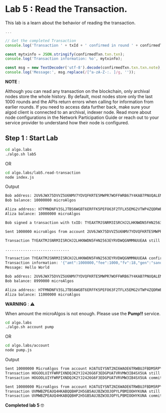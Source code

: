# Lab 5 : Read the Transaction.

This lab is a learn about the behavior of reading the transaction.

```javascript
...

// Get the completed Transaction
console.log('Transaction ' + txId + ' confirmed in round ' + confirmedTxn['confirmed-round']);

const mytxinfo = JSON.stringify(confirmedTxn.txn.txn);
console.log('Transaction information: %o', mytxinfo);

const msg = new TextDecoder('utf-8').decode(confirmedTxn.txn.txn.note);
console.log('Message:', msg.replace(/[^a-zA-Z-:. ]/g, ''));
```

**NOTE** :

Although you can read any transaction on the blockchain, only archival nodes store the whole history. By default, most nodes store only the last 1000 rounds and the APIs return errors when calling for information from earlier rounds. If you need to access data further back, make sure your algod client is connected to an archival, indexer node. Read more about node configurations in the Network Participation Guide or reach out to your service provider to understand how their node is configured.

## Step 1 : Start Lab

```sh
cd algo.labs
./algo.sh lab5
```

OR

```sh
cd algo.labs/lab5.read-transaction
node index.js
```

Output

```sh
Bob address: 2UV6JWX75DVVZ5U6NMV7YDVQFKRTE5MWPR7WOFFWRB67Y4KAB7PNUQALEM
Bob balance: 10000000 microAlgos

Aliza address: H7FMNDNFV3SLJTBS6WGBT6ERFFK5PEFO63F2TFLX5EMG2VTWP4ZQDRWE7E
Aliza balance: 10000000 microAlgos

Bob signed a transaction with txID: TYEAXTMJSNRM3ISRCHJ2LHKNWDN5FHN2563EYRVDWQGNMMNUUEAA

Sent 1000000 microAlgos from account 2UV6JWX75DVVZ5U6NMV7YDVQFKRTE5MWPR7WOFFWRB67Y4KAB7PNUQALEM to address H7FMNDNFV3SLJTBS6WGBT6ERFFK5PEFO63F2TFLX5EMG2VTWP4ZQDRWE7E, transaction ID: TYEAXTMJSNRM3ISRCHJ2LHKNWDN5FHN2563EYRVDWQGNMMNUUEAA. Fee set to 1000 microAlgos

Transaction TYEAXTMJSNRM3ISRCHJ2LHKNWDN5FHN2563EYRVDWQGNMMNUUEAA still pending as of round 19

.............................

Transaction TYEAXTMJSNRM3ISRCHJ2LHKNWDN5FHN2563EYRVDWQGNMMNUUEAA confirmed in round 20
Transaction information: '{"amt":1000000,"fee":1000,"fv":18,"gen":"sandnet-v1","gh":{"0":134,"1":60,"2":37,"3":65,"4":222,"5":50,"6":209,"7":228,"8":185,"9":253,"10":155,"11":19,"12":148,"13":174,"14":238,"15":199,"16":135,"17":187,"18":4,"19":247,"20":245,"21":12,"22":189,"23":68,"24":0,"25":246,"26":22,"27":14,"28":83,"29":102,"30":189,"31":46},"lv":1018,"note":{"0":171,"1":72,"2":101,"3":108,"4":108,"5":111,"6":32,"7":87,"8":111,"9":114,"10":108,"11":100},"rcv":{"0":63,"1":202,"2":198,"3":141,"4":165,"5":174,"6":228,"7":180,"8":204,"9":50,"10":245,"11":140,"12":25,"13":248,"14":145,"15":41,"16":85,"17":215,"18":144,"19":174,"20":246,"21":203,"22":169,"23":149,"24":119,"25":233,"26":24,"27":109,"28":86,"29":118,"30":127,"31":51},"snd":{"0":213,"1":43,"2":228,"3":218,"4":255,"5":232,"6":235,"7":92,"8":246,"9":158,"10":107,"11":43,"12":252,"13":14,"14":176,"15":42,"16":163,"17":50,"18":117,"19":150,"20":124,"21":127,"22":103,"23":20,"24":182,"25":136,"26":125,"27":252,"28":113,"29":64,"30":15,"31":222},"type":"pay"}'
Message: Hello World

Bob address: 2UV6JWX75DVVZ5U6NMV7YDVQFKRTE5MWPR7WOFFWRB67Y4KAB7PNUQALEM
Bob balance: 8999000 microAlgos

Aliza address: H7FMNDNFV3SLJTBS6WGBT6ERFFK5PEFO63F2TFLX5EMG2VTWP4ZQDRWE7E
Aliza balance: 11000000 microAlgos
```

**WARNING** : :warning:

When amount the microAlgos is not enough. Please use the **Pump!!** service.

```sh
cd algo.labs
./algo.sh account pump
```

OR

```sh
cd algo.labs/account
node pump.js
```

Output

```sh
Sent 10000000 MicroAlgos from account HJATUIYSNT2NI6WAOE6TRWBUJFBDM5RPYOGIRZPYXF3U2OPHFTV3NCVIKM to address AAONGYS2WSRAKEXB6W6NDXWOMY2VFRBOIBLAR6LZOHOFSOIIOEWGTCPT34, transaction ID: HOGOOLUIYFWRPIXNDQJK2YJ2426G6F3EDGPUATVRVMW3IB4SX5UA. Fee set to 1000
Transaction HOGOOLUIYFWRPIXNDQJK2YJ2426G6F3EDGPUATVRVMW3IB4SX5UA still pending as of round 548
Transaction HOGOOLUIYFWRPIXNDQJK2YJ2426G6F3EDGPUATVRVMW3IB4SX5UA committed in round 550

Sent 10000000 MicroAlgos from account HJATUIYSNT2NI6WAOE6TRWBUJFBDM5RPYOGIRZPYXF3U2OPHFTV3NCVIKM to address XR6WOS2HCPPEGCS4JKDTBMS7RDYJVS5UJAWPJXXRDFBBHLUVVPB46NOH6Y, transaction ID: UVMWBZPEAUQ4HKABQQBHP2H5GB5AUJBZW3OJOPYLPBMIOOHYKUNA. Fee set to 1000
Transaction UVMWBZPEAUQ4HKABQQBHP2H5GB5AUJBZW3OJOPYLPBMIOOHYKUNA still pending as of round 550
Transaction UVMWBZPEAUQ4HKABQQBHP2H5GB5AUJBZW3OJOPYLPBMIOOHYKUNA committed in round 552
```

**Completed lab 5** :nerd_face:
